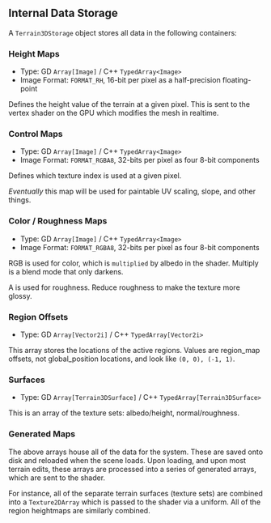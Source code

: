 ## Internal Data Storage

A `Terrain3DStorage` object stores all data in the following containers:

### Height Maps

* Type: GD `Array[Image]` / C++ `TypedArray<Image>` 
* Image Format: `FORMAT_RH`, 16-bit per pixel as a half-precision floating-point

Defines the height value of the terrain at a given pixel. This is sent to the vertex shader on the GPU which modifies the mesh in realtime.


### Control Maps

* Type: GD `Array[Image]` / C++ `TypedArray<Image>` 
* Image Format: `FORMAT_RGBA8`, 32-bits per pixel as four 8-bit components

Defines which texture index is used at a given pixel. 

*Eventually* this map will be used for paintable UV scaling, slope, and other things.


### Color / Roughness Maps

* Type: GD `Array[Image]` / C++ `TypedArray<Image>` 
* Image Format: `FORMAT_RGBA8`, 32-bits per pixel as four 8-bit components

RGB is used for color, which is `multiplied` by albedo in the shader. Multiply is a blend mode that only darkens.

A is used for roughness. Reduce roughness to make the texture more glossy.


### Region Offsets

* Type: GD `Array[Vector2i]` / C++ `TypedArray[Vector2i>` 

This array stores the locations of the active regions. Values are region_map offsets, not global_position locations, and look like `(0, 0), (-1, 1)`.


### Surfaces

* Type: GD `Array[Terrain3DSurface]` / C++ `TypedArray[Terrain3DSurface>` 

This is an array of the texture sets: albedo/height, normal/roughness.


### Generated Maps

The above arrays house all of the data for the system. These are saved onto disk and reloaded when the scene loads. Upon loading, and upon most terrain edits, these arrays are processed into a series of generated arrays, which are sent to the shader.

For instance, all of the separate terrain surfaces (texture sets) are combined into a `Texture2DArray` which is passed to the shader via a uniform. All of the region heightmaps are similarly combined. 

